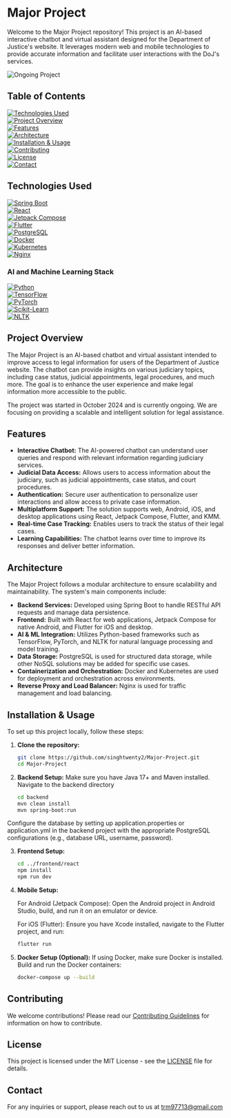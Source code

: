 # Major Project

Welcome to the Major Project repository! This project is an AI-based interactive chatbot and virtual assistant designed for the Department of Justice's website. It leverages modern web and mobile technologies to provide accurate information and facilitate user interactions with the DoJ's services.

![Ongoing Project](https://img.shields.io/badge/Status-Ongoing-blue?style=flat-square)

## Table of Contents

[![Technologies Used](https://img.shields.io/badge/Technologies%20Used-4CAF50?style=flat-square)](#technologies-used)  
[![Project Overview](https://img.shields.io/badge/Project%20Overview-2196F3?style=flat-square)](#project-overview)  
[![Features](https://img.shields.io/badge/Features-9C27B0?style=flat-square)](#features)  
[![Architecture](https://img.shields.io/badge/Architecture-FF9800?style=flat-square)](#architecture)  
[![Installation & Usage](https://img.shields.io/badge/Installation-673AB7?style=flat-square)](#installation)   
[![Contributing](https://img.shields.io/badge/Contributing-FFC107?style=flat-square)](#contributing)  
[![License](https://img.shields.io/badge/License-795548?style=flat-square)](#license)  
[![Contact](https://img.shields.io/badge/Contact-8BC34A?style=flat-square)](#contact)

## Technologies Used

[![Spring Boot](https://img.shields.io/badge/Spring%20Boot-6DB33F?style=flat-square&logo=spring-boot&logoColor=white)](https://spring.io/projects/spring-boot)  
[![React](https://img.shields.io/badge/React-61DAFB?style=flat-square&logo=react&logoColor=black)](https://reactjs.org/)  
[![Jetpack Compose](https://img.shields.io/badge/Jetpack%20Compose-4285F4?style=flat-square&logo=jetpack-compose&logoColor=white)](https://developer.android.com/jetpack/compose)  
[![Flutter](https://img.shields.io/badge/Flutter-02569B?style=flat-square&logo=flutter&logoColor=white)](https://flutter.dev/)  
[![PostgreSQL](https://img.shields.io/badge/PostgreSQL-5586A4?style=flat-square&logo=postgresql&logoColor=white)](https://www.postgresql.org/)  
[![Docker](https://img.shields.io/badge/Docker-3C3C3D?style=flat-square&logo=docker&logoColor=white)](https://www.docker.com/)  
[![Kubernetes](https://img.shields.io/badge/Kubernetes-326CE5?style=flat-square&logo=kubernetes&logoColor=white)](https://kubernetes.io/)  
[![Nginx](https://img.shields.io/badge/Nginx-009639?style=flat-square&logo=nginx&logoColor=white)](https://www.nginx.com/)  

### AI and Machine Learning Stack
[![Python](https://img.shields.io/badge/Python-3776AB?style=flat-square&logo=python&logoColor=white)](https://www.python.org/)  
[![TensorFlow](https://img.shields.io/badge/TensorFlow-FF6F00?style=flat-square&logo=tensorflow&logoColor=white)](https://www.tensorflow.org/)  
[![PyTorch](https://img.shields.io/badge/PyTorch-EE4C2C?style=flat-square&logo=pytorch&logoColor=white)](https://pytorch.org/)  
[![Scikit-Learn](https://img.shields.io/badge/Scikit--Learn-F7931E?style=flat-square&logo=scikit-learn&logoColor=white)](https://scikit-learn.org/)  
[![NLTK](https://img.shields.io/badge/NLTK-4B8BBE?style=flat-square&logo=python&logoColor=white)](https://www.nltk.org/)  

## Project Overview

The Major Project is an AI-based chatbot and virtual assistant intended to improve access to legal information for users of the Department of Justice website. The chatbot can provide insights on various judiciary topics, including case status, judicial appointments, legal procedures, and much more. The goal is to enhance the user experience and make legal information more accessible to the public.

The project was started in October 2024 and is currently ongoing. We are focusing on providing a scalable and intelligent solution for legal assistance.

## Features

- **Interactive Chatbot:** The AI-powered chatbot can understand user queries and respond with relevant information regarding judiciary services.
- **Judicial Data Access:** Allows users to access information about the judiciary, such as judicial appointments, case status, and court procedures.
- **Authentication:** Secure user authentication to personalize user interactions and allow access to private case information.
- **Multiplatform Support:** The solution supports web, Android, iOS, and desktop applications using React, Jetpack Compose, Flutter, and KMM.
- **Real-time Case Tracking:** Enables users to track the status of their legal cases.
- **Learning Capabilities:** The chatbot learns over time to improve its responses and deliver better information.

## Architecture

The Major Project follows a modular architecture to ensure scalability and maintainability. The system's main components include:

- **Backend Services:** Developed using Spring Boot to handle RESTful API requests and manage data persistence.
- **Frontend:** Built with React for web applications, Jetpack Compose for native Android, and Flutter for iOS and desktop.
- **AI & ML Integration:** Utilizes Python-based frameworks such as TensorFlow, PyTorch, and NLTK for natural language processing and model training.
- **Data Storage:** PostgreSQL is used for structured data storage, while other NoSQL solutions may be added for specific use cases.
- **Containerization and Orchestration:** Docker and Kubernetes are used for deployment and orchestration across environments.
- **Reverse Proxy and Load Balancer:** Nginx is used for traffic management and load balancing.

## Installation & Usage

To set up this project locally, follow these steps:

1. **Clone the repository:**
   ```bash
   git clone https://github.com/singhtwenty2/Major-Project.git
   cd Major-Project

2. **Backend Setup:**
   Make sure you have Java 17+ and Maven installed.
   Navigate to the backend directory
     ```bash
     cd backend
     mvn clean install
     mvn spring-boot:run
  Configure the database by setting up application.properties or application.yml in the backend project with the appropriate PostgreSQL configurations (e.g., database URL, username, 
  password).

3. **Frontend Setup:**
   ```bash
   cd ../frontend/react
   npm install
   npm run dev

4. **Mobile Setup:**

   For Android (Jetpack Compose):
   Open the Android project in Android Studio, build, and run it on an emulator or device.

   For iOS (Flutter):
   Ensure you have Xcode installed, navigate to the Flutter project, and run:
   ```bash
   flutter run

6. **Docker Setup (Optional):**
   If using Docker, make sure Docker is installed.
   Build and run the Docker containers:
   ```bash
   docker-compose up --build


## Contributing

We welcome contributions! Please read our [Contributing Guidelines](CONTRIBUTING.md) for information on how to contribute.

## License

This project is licensed under the MIT License - see the [LICENSE](LICENSE) file for details.

## Contact

For any inquiries or support, please reach out to us at trm97713@gmail.com

